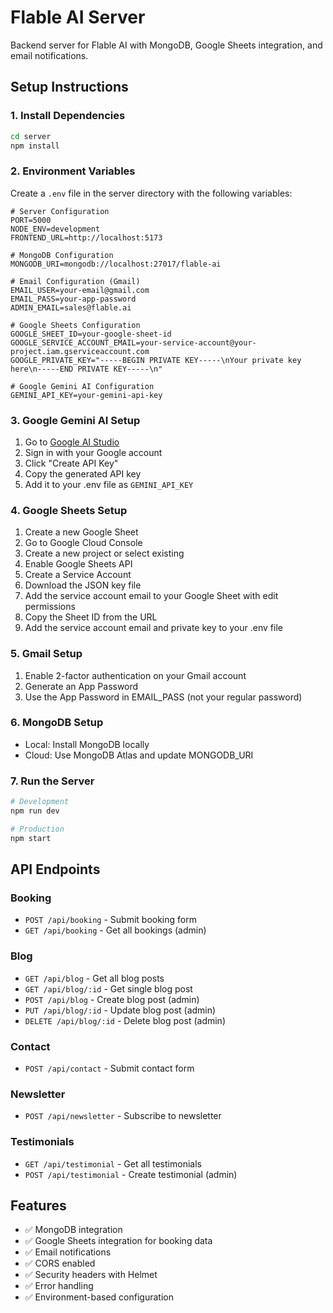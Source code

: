# Flable AI Server

Backend server for Flable AI with MongoDB, Google Sheets integration, and email notifications.

## Setup Instructions

### 1. Install Dependencies

```bash
cd server
npm install
```

### 2. Environment Variables

Create a `.env` file in the server directory with the following variables:

```env
# Server Configuration
PORT=5000
NODE_ENV=development
FRONTEND_URL=http://localhost:5173

# MongoDB Configuration
MONGODB_URI=mongodb://localhost:27017/flable-ai

# Email Configuration (Gmail)
EMAIL_USER=your-email@gmail.com
EMAIL_PASS=your-app-password
ADMIN_EMAIL=sales@flable.ai

# Google Sheets Configuration
GOOGLE_SHEET_ID=your-google-sheet-id
GOOGLE_SERVICE_ACCOUNT_EMAIL=your-service-account@your-project.iam.gserviceaccount.com
GOOGLE_PRIVATE_KEY="-----BEGIN PRIVATE KEY-----\nYour private key here\n-----END PRIVATE KEY-----\n"

# Google Gemini AI Configuration
GEMINI_API_KEY=your-gemini-api-key
```

### 3. Google Gemini AI Setup

1. Go to [Google AI Studio](https://makersuite.google.com/app/apikey)
2. Sign in with your Google account
3. Click "Create API Key"
4. Copy the generated API key
5. Add it to your .env file as `GEMINI_API_KEY`

### 4. Google Sheets Setup

1. Create a new Google Sheet
2. Go to Google Cloud Console
3. Create a new project or select existing
4. Enable Google Sheets API
5. Create a Service Account
6. Download the JSON key file
7. Add the service account email to your Google Sheet with edit permissions
8. Copy the Sheet ID from the URL
9. Add the service account email and private key to your .env file

### 5. Gmail Setup

1. Enable 2-factor authentication on your Gmail account
2. Generate an App Password
3. Use the App Password in EMAIL_PASS (not your regular password)

### 6. MongoDB Setup

- Local: Install MongoDB locally
- Cloud: Use MongoDB Atlas and update MONGODB_URI

### 7. Run the Server

```bash
# Development
npm run dev

# Production
npm start
```

## API Endpoints

### Booking

- `POST /api/booking` - Submit booking form
- `GET /api/booking` - Get all bookings (admin)

### Blog

- `GET /api/blog` - Get all blog posts
- `GET /api/blog/:id` - Get single blog post
- `POST /api/blog` - Create blog post (admin)
- `PUT /api/blog/:id` - Update blog post (admin)
- `DELETE /api/blog/:id` - Delete blog post (admin)

### Contact

- `POST /api/contact` - Submit contact form

### Newsletter

- `POST /api/newsletter` - Subscribe to newsletter

### Testimonials

- `GET /api/testimonial` - Get all testimonials
- `POST /api/testimonial` - Create testimonial (admin)

## Features

- ✅ MongoDB integration
- ✅ Google Sheets integration for booking data
- ✅ Email notifications
- ✅ CORS enabled
- ✅ Security headers with Helmet
- ✅ Error handling
- ✅ Environment-based configuration
